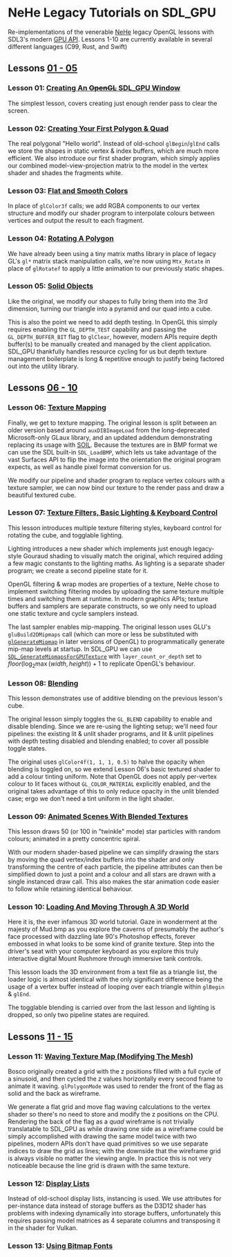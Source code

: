 # NeHe Legacy Tutorials on SDL_GPU #

Re-implementations of the venerable [NeHe](https://nehe.gamedev.net/) legacy OpenGL
lessons with SDL3's modern [GPU API](https://wiki.libsdl.org/SDL3/CategoryGPU).
Lessons 1-10 are currently available in several different languages (C99, Rust,
and Swift)

## Lessons [01 - 05](https://nehe.gamedev.net/tutorial/lessons_01__05/22004/) ##

### Lesson 01: [Creating An ~~OpenGL~~ SDL_GPU Window](https://nehe.gamedev.net/tutorial/creating_an_opengl_window_(win32)/13001/) ###
The simplest lesson, covers creating just enough render pass to clear the
screen.

### Lesson 02: [Creating Your First Polygon & Quad](https://nehe.gamedev.net/tutorial/your_first_polygon/13002/) ###
The real polygonal "Hello world".
Instead of old-school `glBegin`/`glEnd` calls we store the shapes in static
vertex & index buffers, which are much more efficient. We also introduce our
first shader program, which simply applies our combined model-view-projection
matrix to the model in the vertex shader and shades the fragments white.

### Lesson 03: [Flat and Smooth Colors](https://nehe.gamedev.net/tutorial/adding_colour/13003/) ###
In place of `glColor3f` calls; we add RGBA components to our vertex structure
and modify our shader program to interpolate colours between vertices and
output the result to each fragment.

### Lesson 04: [Rotating A Polygon](https://nehe.gamedev.net/tutorial/rotation/14001/) ###
We have already been using a tiny matrix maths library in place of legacy GL's
`gl*` matrix stack manipulation calls, we're now using `Mtx_Rotate` in place of
`glRotatef` to apply a little animation to our previously static shapes.

### Lesson 05: [Solid Objects](https://nehe.gamedev.net/tutorial/3d_shapes/10035/) ###
Like the original, we modify our shapes to fully bring them into the 3rd
dimension, turning our triangle into a pyramid and our quad into a cube.

This is also the point we need to add depth testing. In OpenGL this simply
requires enabling the `GL_DEPTH_TEST` capability and passing the
`GL_DEPTH_BUFFER_BIT` flag to `glClear`, however, modern APIs require depth
buffer(s) to be manually created and managed by the client application.
SDL_GPU thankfully handles resource cycling for us but depth texture management
boilerplate is long & repetitive enough to justify being factored out into the
utility library.

## Lessons [06 - 10](https://nehe.gamedev.net/tutorial/lessons_06__10/17010/) ##

### Lesson 06: [Texture Mapping](https://nehe.gamedev.net/tutorial/texture_mapping/12038/) ###
Finally, we get to texture mapping. The original lesson is split between an
older version based around `auxDIBImageLoad` from the long-deprecated
Microsoft-only GLaux library, and an updated addendum demonstrating
replacing its usage with [SOIL](https://github.com/SpartanJ/SOIL2). Because
the textures are in BMP format we can use the SDL built-in `SDL_LoadBMP`,
which lets us take advantage of the vast Surfaces API to flip the image into
the orientation the original program expects, as well as handle pixel format
conversion for us.

We modify our pipeline and shader program to replace vertex colours with a
texture sampler, we can now bind our texture to the render pass and draw a
beautiful textured cube.

### Lesson 07: [Texture Filters, Basic Lighting & Keyboard Control](https://nehe.gamedev.net/tutorial/texture_filters,_lighting_&_keyboard_control/15002/) ###
This lesson introduces multiple texture filtering styles, keyboard control for
rotating the cube, and togglable lighting.

Lighting introduces a new shader which implements just enough legacy-style
Gouraud shading to visually match the original, which required adding a few
magic constants to the lighting maths. As lighting is a separate shader
program; we create a second pipeline state for it.

OpenGL filtering & wrap modes are properties of a texture, NeHe chose to
implement switching filtering modes by uploading the same texture multiple
times and switching them at runtime. In modern graphics APIs; texture buffers
and samplers are separate constructs, so we only need to upload one static
texture and cycle samplers instead.

The last sampler enables mip-mapping. The original lesson uses GLU's
`gluBuild2DMipmaps` call (which can more or less be substituted with
[`glGenerateMipmap`](https://registry.khronos.org/OpenGL-Refpages/gl4/html/glGenerateMipmap.xhtml)
in later versions of OpenGL) to programmatically generate mip-map levels at
startup. In SDL_GPU we can use
[`SDL_GenerateMipmapsForGPUTexture`](https://wiki.libsdl.org/SDL3/SDL_GenerateMipmapsForGPUTexture)
with `layer_count_or_depth` set to $floor(\log_2\max(width,height))+1$ to
replicate OpenGL's behaviour.

### Lesson 08: [Blending](https://nehe.gamedev.net/tutorial/blending/16001/) ###
This lesson demonstrates use of additive blending on the previous lesson's
cube.

The original lesson simply toggles the `GL_BLEND` capability to enable and
disable blending. Since we are re-using the lighting setup; we'll need four
pipelines: the existing lit & unlit shader programs, and lit & unlit pipelines
with depth testing disabled and blending enabled; to cover all possible toggle
states.

The original uses `glColor4f(1, 1, 1, 0.5)` to halve the opacity when blending
is toggled on, so we extend Lesson 06's basic textured shader to add a colour
tinting uniform. Note that OpenGL does not apply per-vertex colour to lit faces
without `GL_COLOR_MATERIAL` explicitly enabled, and the original takes
advantage of this to only reduce opacity in the unlit blended case; ergo we
don't need a tint uniform in the light shader.

### Lesson 09: [Animated Scenes With Blended Textures](https://nehe.gamedev.net/tutorial/moving_bitmaps_in_3d_space/17001/) ###
This lesson draws 50 (or 100 in "twinkle" mode) star particles with random
colours; animated in a pretty concentric spiral.

With our modern shader-based pipeline we can simplify drawing the stars by
moving the quad vertex/index buffers into the shader and only transforming the
centre of each particle, the pipeline attributes can then be simplified down to
just a point and a colour and all stars are drawn with a single instanced draw
call. This also makes the star animation code easier to follow while retaining
identical behaviour.

### Lesson 10: [Loading And Moving Through A 3D World](https://nehe.gamedev.net/tutorial/loading_and_moving_through_a_3d_world/22003/) ###
Here it is, the ever infamous 3D world tutorial. Gaze in wonderment at the
majesty of Mud.bmp as you explore the caverns of presumably the author's face
processed with dazzling late 90's Photoshop effects, forever embossed in what
looks to be some kind of granite texture. Step into the driver's seat with your
computer keyboard as you explore this truly interactive digital Mount Rushmore
through immersive tank controls.

This lesson loads the 3D environment from a text file as a triangle list, the
loader logic is almost identical with the only significant difference being the
usage of a vertex buffer instead of looping over each triangle within
`glBegin` & `glEnd`.

The togglable blending is carried over from the last lesson and lighting is
dropped, so only two pipeline states are required. 

## Lessons [11 - 15](https://nehe.gamedev.net/tutorial/lessons_11__15/28001/) ##

### Lesson 11: [Waving Texture Map (Modifying The Mesh)](https://nehe.gamedev.net/tutorial/flag_effect_(waving_texture)/16002/) ###
Bosco originally created a grid with the z positions filled with a full cycle
of a sinusoid, and then cycled the z values horizontally every second frame to
animate it waving. `glPolygonMode` was used to render the front of the flag as
solid and the back as wireframe.

We generate a flat grid and move flag waving calculations to the vertex shader
so there's no need to store and modify the z positions on the CPU. Rendering
the back of the flag as a *quad* wireframe is not trivially translatable to
SDL_GPU as while drawing one side as a wireframe could be simply accomplished
with drawing the same model twice with two pipelines, modern APIs don't have
quad primitives so we use separate indices to draw the grid as lines; with the
downside that the wireframe grid is always visible no matter the viewing angle.
In practice this is not very noticeable because the line grid is drawn with the
same texture.

### Lesson 12: [Display Lists](https://nehe.gamedev.net/tutorial/display_lists/15003/) ###
Instead of old-school display lists, instancing is used. We use attributes for
per-instance data instead of storage buffers as the D3D12 shader has problems
with indexing dynamically into storage buffers, unfortunately this requires
passing model matrices as 4 separate columns and transposing it in the shader
for Vulkan.

### Lesson 13: [Using Bitmap Fonts](https://nehe.gamedev.net/tutorial/bitmap_fonts/17002/) ###
